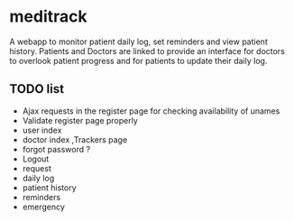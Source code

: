 # meditrack
A webapp to monitor patient daily log, set reminders and view patient history. Patients and Doctors are linked to provide an interface for doctors to overlook patient progress and for patients to update their daily log.  

## TODO list  
* Ajax requests in the register page for checking availability of unames  
* Validate register page properly  
* user index  
* doctor index  ,Trackers page  
* forgot password ?
* Logout
* request
* daily log
* patient history
* reminders
* emergency